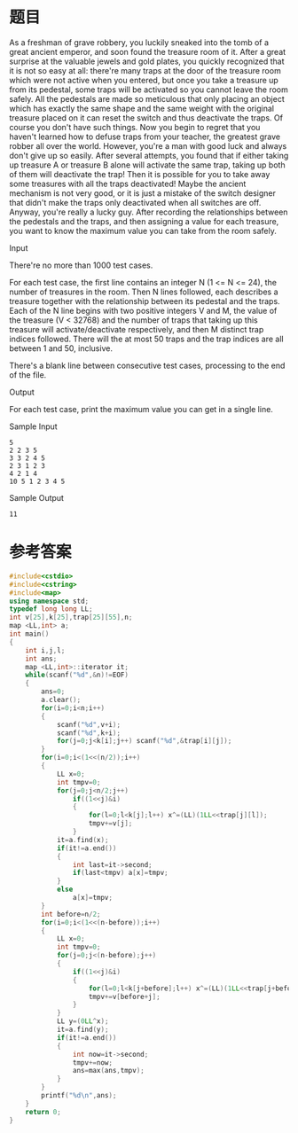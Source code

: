 # 题目
As a freshman of grave robbery, you luckily sneaked into the tomb of a great ancient emperor, and soon found the treasure room of it. After a great surprise at the valuable jewels and gold plates, you quickly recognized that it is not so easy at all: there're many traps at the door of the treasure room which were not active when you entered, but once you take a treasure up from its pedestal, some traps will be activated so you cannot leave the room safely. All the pedestals are made so meticulous that only placing an object which has exactly the same shape and the same weight with the original treasure placed on it can reset the switch and thus deactivate the traps. Of course you don't have such things. Now you begin to regret that you haven't learned how to defuse traps from your teacher, the greatest grave robber all over the world. However, you're a man with good luck and always don't give up so easily. After several attempts, you found that if either taking up treasure A or treasure B alone will activate the same trap, taking up both of them will deactivate the trap! Then it is possible for you to take away some treasures with all the traps deactivated! Maybe the ancient mechanism is not very good, or it is just a mistake of the switch designer that didn't make the traps only deactivated when all switches are off. Anyway, you're really a lucky guy. After recording the relationships between the pedestals and the traps, and then assigning a value for each treasure, you want to know the maximum value you can take from the room safely.

Input

There're no more than 1000 test cases.

For each test case, the first line contains an integer N (1 <= N <= 24), the number of treasures in the room. Then N lines followed, each describes a treasure together with the relationship between its pedestal and the traps. Each of the N line begins with two positive integers V and M, the value of the treasure (V < 32768) and the number of traps that taking up this treasure will activate/deactivate respectively, and then M distinct trap indices followed. There will the at most 50 traps and the trap indices are all between 1 and 50, inclusive.

There's a blank line between consecutive test cases, processing to the end of the file.

Output

For each test case, print the maximum value you can get in a single line.

Sample Input
```
5
2 2 3 5
3 3 2 4 5
2 3 1 2 3
4 2 1 4
10 5 1 2 3 4 5
```
Sample Output
```
11
```
# 参考答案
```c++
#include<cstdio>
#include<cstring>
#include<map>
using namespace std;
typedef long long LL;
int v[25],k[25],trap[25][55],n;
map <LL,int> a;
int main()
{
	int i,j,l;
	int ans;
	map <LL,int>::iterator it;
	while(scanf("%d",&n)!=EOF)
	{
		ans=0;
		a.clear();
		for(i=0;i<n;i++)
		{
			scanf("%d",v+i);
			scanf("%d",k+i);
			for(j=0;j<k[i];j++) scanf("%d",&trap[i][j]);
		}
		for(i=0;i<(1<<(n/2));i++)
		{
			LL x=0;
			int tmpv=0;
			for(j=0;j<n/2;j++)
				if((1<<j)&i)
				{
					for(l=0;l<k[j];l++) x^=(LL)(1LL<<trap[j][l]);
					tmpv+=v[j];
				}
			it=a.find(x);
			if(it!=a.end())
			{
				int last=it->second;
				if(last<tmpv) a[x]=tmpv;
			}
			else
				a[x]=tmpv;
		}
		int before=n/2;
		for(i=0;i<(1<<(n-before));i++)
		{
			LL x=0;
			int tmpv=0;
			for(j=0;j<(n-before);j++)
			{
				if((1<<j)&i)
				{
					for(l=0;l<k[j+before];l++) x^=(LL)(1LL<<trap[j+before][l]);
					tmpv+=v[before+j];
				}
			}
			LL y=(0LL^x);
			it=a.find(y);
			if(it!=a.end())
			{
				int now=it->second;
				tmpv+=now;
				ans=max(ans,tmpv);
			}
		}
		printf("%d\n",ans);
	}
	return 0;
}



